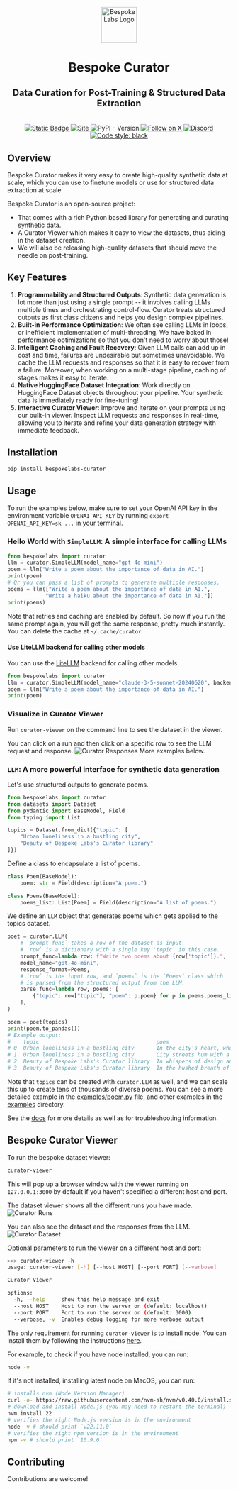 <p align="center">
  <a href="https://bespokelabs.ai/" target="_blank">
    <picture>
      <source media="(prefers-color-scheme: light)" width="80px" srcset="https://raw.githubusercontent.com/bespokelabsai/curator/main/docs/Bespoke-Labs-Logomark-Red.png">
      <img alt="Bespoke Labs Logo" width="80px" src="https://raw.githubusercontent.com/bespokelabsai/curator/main/docs/Bespoke-Labs-Logomark-Red-on-Black.png">
    </picture>
  </a>
</p>

<h1 align="center">Bespoke Curator</h1>
<h3 align="center" style="font-size: 20px; margin-bottom: 4px">Data Curation for Post-Training & Structured Data Extraction</h3>
<br/>
<p align="center">
  <a href="https://docs.bespokelabs.ai/">
    <img alt="Static Badge" src="https://img.shields.io/badge/Docs-docs.bespokelabs.ai-blue?style=flat&link=https%3A%2F%2Fdocs.bespokelabs.ai">
  </a>
  <a href="https://bespokelabs.ai/">
    <img alt="Site" src="https://img.shields.io/badge/Site-bespokelabs.ai-blue?link=https%3A%2F%2Fbespokelabs.ai"/>
  </a>
  <img alt="PyPI - Version" src="https://img.shields.io/pypi/v/bespokelabs-curator">
  <a href="https://twitter.com/bespokelabsai">
    <img src="https://img.shields.io/twitter/follow/bespokelabsai" alt="Follow on X" />
  </a>
  <a href="https://discord.gg/KqpXvpzVBS">
    <img alt="Discord" src="https://img.shields.io/discord/1230990265867698186">
  </a>
  <a href="https://github.com/psf/black">
    <img alt="Code style: black" src="https://img.shields.io/badge/Code%20style-black-000000.svg">
  </a>
</p>

## Overview

Bespoke Curator makes it very easy to create high-quality synthetic data at scale, which you can use to finetune models or use for structured data extraction at scale.

Bespoke Curator is an open-source project:
* That comes with a rich Python based library for generating and curating synthetic data.
* A Curator Viewer which makes it easy to view the datasets, thus aiding in the dataset creation.
* We will also be releasing high-quality datasets that should move the needle on post-training.

## Key Features

1. **Programmability and Structured Outputs**: Synthetic data generation is lot more than just using a single prompt -- it involves calling LLMs multiple times and orchestrating control-flow. Curator treats structured outputs as first class citizens and helps you design complex pipelines.
2. **Built-in Performance Optimization**: We often see calling LLMs in loops, or inefficient implementation of multi-threading. We have baked in performance optimizations so that you don't need to worry about those!
3. **Intelligent Caching and Fault Recovery**: Given LLM calls can add up in cost and time, failures are undesirable but sometimes unavoidable. We cache the LLM requests and responses so that it is easy to recover from a failure. Moreover, when working on a multi-stage pipeline, caching of stages makes it easy to iterate.
4. **Native HuggingFace Dataset Integration**: Work directly on HuggingFace Dataset objects throughout your pipeline. Your synthetic data is immediately ready for fine-tuning!
5. **Interactive Curator Viewer**: Improve and iterate on your prompts using our built-in viewer. Inspect LLM requests and responses in real-time, allowing you to iterate and refine your data generation strategy with immediate feedback.

## Installation

```bash
pip install bespokelabs-curator
```

## Usage
To run the examples below, make sure to set your OpenAI API key in 
the environment variable `OPENAI_API_KEY` by running `export OPENAI_API_KEY=sk-...` in your terminal.

### Hello World with `SimpleLLM`: A simple interface for calling LLMs

```python
from bespokelabs import curator
llm = curator.SimpleLLM(model_name="gpt-4o-mini")
poem = llm("Write a poem about the importance of data in AI.")
print(poem)
# Or you can pass a list of prompts to generate multiple responses.
poems = llm(["Write a poem about the importance of data in AI.",
            "Write a haiku about the importance of data in AI."])
print(poems)
```
Note that retries and caching are enabled by default.
So now if you run the same prompt again, you will get the same response, pretty much instantly.
You can delete the cache at `~/.cache/curator`.

#### Use LiteLLM backend for calling other models
You can use the [LiteLLM](https://docs.litellm.ai/docs/providers) backend for calling other models.

```python
from bespokelabs import curator
llm = curator.SimpleLLM(model_name="claude-3-5-sonnet-20240620", backend="litellm")
poem = llm("Write a poem about the importance of data in AI.")
print(poem)
```

### Visualize in Curator Viewer
Run `curator-viewer` on the command line to see the dataset in the viewer.

You can click on a run and then click on a specific row to see the LLM request and response.
![Curator Responses](docs/curator-responses.png)
More examples below.

### `LLM`: A more powerful interface for synthetic data generation

Let's use structured outputs to generate poems.
```python
from bespokelabs import curator
from datasets import Dataset
from pydantic import BaseModel, Field
from typing import List

topics = Dataset.from_dict({"topic": [
    "Urban loneliness in a bustling city",
    "Beauty of Bespoke Labs's Curator library"
]})
```

Define a class to encapsulate a list of poems.
```python
class Poem(BaseModel):
    poem: str = Field(description="A poem.")

class Poems(BaseModel):
    poems_list: List[Poem] = Field(description="A list of poems.")
```

We define an `LLM` object that generates poems which gets applied to the topics dataset.
```python
poet = curator.LLM(
    # `prompt_func` takes a row of the dataset as input.
    # `row` is a dictionary with a single key 'topic' in this case.
    prompt_func=lambda row: f"Write two poems about {row['topic']}.",
    model_name="gpt-4o-mini",
    response_format=Poems,
    # `row` is the input row, and `poems` is the `Poems` class which 
    # is parsed from the structured output from the LLM.
    parse_func=lambda row, poems: [
        {"topic": row["topic"], "poem": p.poem} for p in poems.poems_list
    ],
)

poem = poet(topics)
print(poem.to_pandas())
# Example output:
#    topic                                     poem
# 0  Urban loneliness in a bustling city       In the city's heart, where the sirens wail,\nA...
# 1  Urban loneliness in a bustling city       City streets hum with a bittersweet song,\nHor...
# 2  Beauty of Bespoke Labs's Curator library  In whispers of design and crafted grace,\nBesp...
# 3  Beauty of Bespoke Labs's Curator library  In the hushed breath of parchment and ink,\nBe...
```
Note that `topics` can be created with `curator.LLM` as well,
and we can scale this up to create tens of thousands of diverse poems.
You can see a more detailed example in the [examples/poem.py](https://github.com/bespokelabsai/curator/blob/mahesh/update_doc/examples/poem.py) file,
and other examples in the [examples](https://github.com/bespokelabsai/curator/blob/mahesh/update_doc/examples) directory.

See the [docs](https://docs.bespokelabs.ai/) for more details as well as 
for troubleshooting information.

## Bespoke Curator Viewer

To run the bespoke dataset viewer:

```bash
curator-viewer
```

This will pop up a browser window with the viewer running on `127.0.0.1:3000` by default if you haven't specified a different host and port.

The dataset viewer shows all the different runs you have made.
![Curator Runs](docs/curator-runs.png)

You can also see the dataset and the responses from the LLM.
![Curator Dataset](docs/curator-dataset.png)


Optional parameters to run the viewer on a different host and port:
```bash
>>> curator-viewer -h
usage: curator-viewer [-h] [--host HOST] [--port PORT] [--verbose]

Curator Viewer

options:
  -h, --help     show this help message and exit
  --host HOST    Host to run the server on (default: localhost)
  --port PORT    Port to run the server on (default: 3000)
  --verbose, -v  Enables debug logging for more verbose output
```

The only requirement for running `curator-viewer` is to install node. You can install them by following the instructions [here](https://nodejs.org/en/download/package-manager).

For example, to check if you have node installed, you can run:

```bash
node -v
```

If it's not installed, installing latest node on MacOS, you can run:

```bash
# installs nvm (Node Version Manager)
curl -o- https://raw.githubusercontent.com/nvm-sh/nvm/v0.40.0/install.sh | bash
# download and install Node.js (you may need to restart the terminal)
nvm install 22
# verifies the right Node.js version is in the environment
node -v # should print `v22.11.0`
# verifies the right npm version is in the environment
npm -v # should print `10.9.0`
```

## Contributing
Contributions are welcome! 
